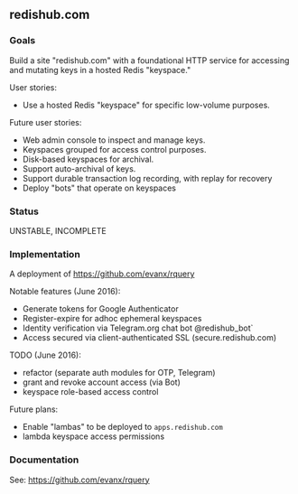 
## redishub.com

### Goals 

Build a site "redishub.com" with a foundational HTTP service for accessing and mutating keys in a hosted Redis "keyspace." 

User stories:
- Use a hosted Redis "keyspace" for specific low-volume purposes.

Future user stories:
- Web admin console to inspect and manage keys.
- Keyspaces grouped for access control purposes.
- Disk-based keyspaces for archival.
- Support auto-archival of keys.
- Support durable transaction log recording, with replay for recovery
- Deploy "bots" that operate on keyspaces 


### Status

UNSTABLE, INCOMPLETE


### Implementation

A deployment of https://github.com/evanx/rquery

Notable features (June 2016):
- Generate tokens for Google Authenticator 
- Register-expire for adhoc ephemeral keyspaces
- Identity verification via Telegram.org chat bot @redishub_bot`
- Access secured via client-authenticated SSL (secure.redishub.com)

TODO (June 2016):
- refactor (separate auth modules for OTP, Telegram)
- grant and revoke account access (via Bot)
- keyspace role-based access control

Future plans:
- Enable "lambas" to be deployed to `apps.redishub.com`
-  lambda keyspace access permissions

### Documentation

See: https://github.com/evanx/rquery

